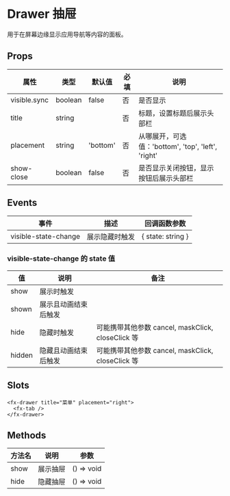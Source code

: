 # Drawer 抽屉

用于在屏幕边缘显示应用导航等内容的面板。

## Props

| 属性         | 类型    | 默认值   | 必填 | 说明                                               |
| ------------ | ------- | -------- | ---- | -------------------------------------------------- |
| visible.sync | boolean | false    | 否   | 是否显示                                           |
| title        | string  |          | 否   | 标题，设置标题后展示头部栏                         |
| placement    | string  | 'bottom' | 否   | 从哪展开，可选值：'bottom', 'top', 'left', 'right' |
| show-close   | boolean | false    | 否   | 是否显示关闭按钮，显示按钮后展示头部栏             |

## Events

| 事件                 | 描述           | 回调函数参数      |
| -------------------- | -------------- | ----------------- |
| visible-state-change | 展示隐藏时触发 | { state: string } |

### visible-state-change 的 state 值

| 值     | 说明                 | 备注                                              |
| ------ | -------------------- | ------------------------------------------------- |
| show   | 展示时触发           |                                                   |
| shown  | 展示且动画结束后触发 |                                                   |
| hide   | 隐藏时触发           | 可能携带其他参数 cancel, maskClick, closeClick 等 |
| hidden | 隐藏且动画结束后触发 | 可能携带其他参数 cancel, maskClick, closeClick 等 |

## Slots

```
<fx-drawer title="菜单" placement="right">
  <fx-tab />
</fx-drawer>
```

## Methods

| 方法名 | 说明     | 参数       |
| ------ | -------- | ---------- |
| show   | 展示抽屉 | () => void |
| hide   | 隐藏抽屉 | () => void |
